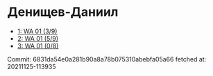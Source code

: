 # Денищев-Даниил
- [1: WA 01 (3/9)](1.md)
- [2: WA 01 (5/9)](2.md)
- [3: WA 01 (0/8)](3.md)

Commit: 6831da54e0a281b90a8a78b075310abebfa05a66
 fetched at: 20211125-113935
